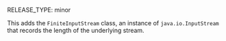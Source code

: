 RELEASE_TYPE: minor

This adds the `FiniteInputStream` class, an instance of `java.io.InputStream` that records the length of the underlying stream.